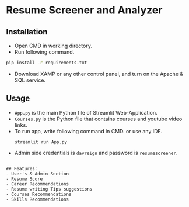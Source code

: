 # Resume Screener and Analyzer


## Installation

- Open CMD in working directory.
- Run following command.

```bash
pip install -r requirements.txt
```
- Download XAMP or any other control panel, and turn on the Apache & SQL service.
## Usage

- `App.py` is the main Python file of Streamlit Web-Application. 
- `Courses.py` is the Python file that contains courses and youtube video links.
- To run app, write following command in CMD. or use any IDE.
  ```
  streamlit run App.py
- Admin side credentials is `davreign` and password is `resumescreener`. 
```

## Features:
- User's & Admin Section
- Resume Score
- Career Recommendations
- Resume writing Tips suggestions
- Courses Recommendations
- Skills Recommendations

